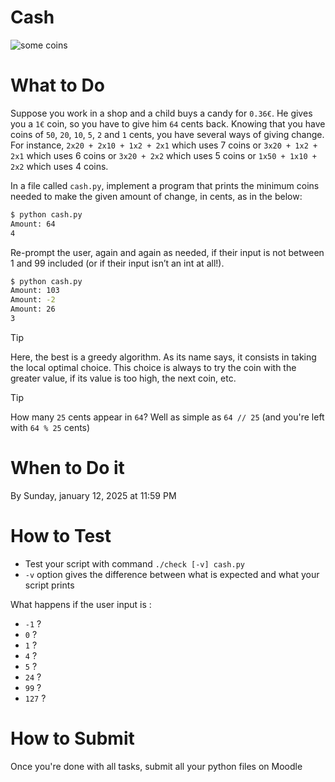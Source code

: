 # Cash

![some coins](https://4.bp.blogspot.com/-H754wB9V3kA/UnAmo0rfwUI/AAAAAAAACbI/TWQineE6nvw/s400/eurocoins.png)

# What to Do

Suppose you work in a shop and a child buys a candy for `0.36€`.
He gives you a `1€` coin, so you have to give him `64` cents back. 
Knowing that you have coins of `50`, `20`, `10`, `5`, `2` and `1` cents, you have several ways of giving change.
For instance, `2x20 + 2x10 + 1x2 + 2x1` which uses 7 coins or `3x20 + 1x2 + 2x1` which uses 6 coins or `3x20 + 2x2` which uses 5 coins or `1x50 + 1x10 + 2x2` which uses 4 coins.

In a file called `cash.py`, implement a program that prints the minimum coins needed to make the given amount of change, in cents, as in the below:

```bash
$ python cash.py
Amount: 64
4
```

Re-prompt the user, again and again as needed, if their input is not between 1 and 99 included (or if their input isn’t an int at all!).

```bash
$ python cash.py
Amount: 103
Amount: -2
Amount: 26
3
```

> [!TIP]
> Here, the best is a greedy algorithm. As its name says, it consists in taking the local optimal choice.
> This choice is always to try the coin with the greater value, if its value is too high, the next coin, etc.

> [!TIP]
> How many `25` cents appear in `64`? Well as simple as `64 // 25` (and you're left with `64 % 25` cents)

# When to Do it

By Sunday, january 12, 2025 at 11:59 PM

# How to Test

- Test your script with command `./check [-v] cash.py`
- `-v` option gives the difference between what is expected and what your script prints

What happens if the user input is :
* `-1` ?
* `0` ?
* `1` ?
* `4` ?
* `5` ?
* `24` ?
* `99` ?
* `127` ?

# How to Submit

Once you're done with all tasks, submit all your python files on Moodle
